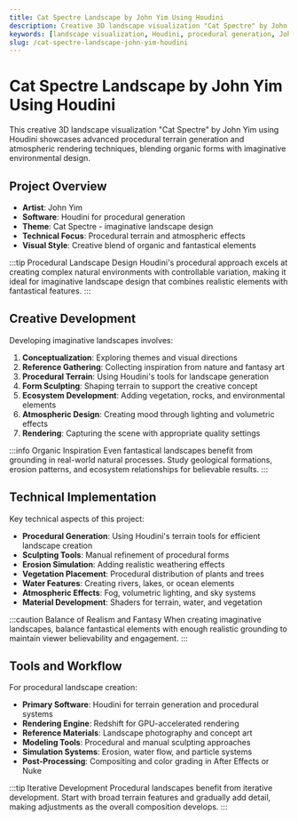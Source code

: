 ```yaml
---
title: Cat Spectre Landscape by John Yim Using Houdini
description: Creative 3D landscape visualization "Cat Spectre" by John Yim using Houdini, showcasing advanced procedural terrain generation and atmospheric rendering techniques.
keywords: [landscape visualization, Houdini, procedural generation, John Yim, 3D art, atmospheric rendering, Redshift]
slug: /cat-spectre-landscape-john-yim-houdini
---
```


# Cat Spectre Landscape by John Yim Using Houdini

This creative 3D landscape visualization "Cat Spectre" by John Yim using Houdini showcases advanced procedural terrain generation and atmospheric rendering techniques, blending organic forms with imaginative environmental design.

## Project Overview

- **Artist**: John Yim
- **Software**: Houdini for procedural generation
- **Theme**: Cat Spectre - imaginative landscape design
- **Technical Focus**: Procedural terrain and atmospheric effects
- **Visual Style**: Creative blend of organic and fantastical elements

:::tip Procedural Landscape Design
Houdini's procedural approach excels at creating complex natural environments with controllable variation, making it ideal for imaginative landscape design that combines realistic elements with fantastical features.
:::

## Creative Development

Developing imaginative landscapes involves:

1. **Conceptualization**: Exploring themes and visual directions
2. **Reference Gathering**: Collecting inspiration from nature and fantasy art
3. **Procedural Terrain**: Using Houdini's tools for landscape generation
4. **Form Sculpting**: Shaping terrain to support the creative concept
5. **Ecosystem Development**: Adding vegetation, rocks, and environmental elements
6. **Atmospheric Design**: Creating mood through lighting and volumetric effects
7. **Rendering**: Capturing the scene with appropriate quality settings

:::info Organic Inspiration
Even fantastical landscapes benefit from grounding in real-world natural processes. Study geological formations, erosion patterns, and ecosystem relationships for believable results.
:::

## Technical Implementation

Key technical aspects of this project:

- **Procedural Generation**: Using Houdini's terrain tools for efficient landscape creation
- **Sculpting Tools**: Manual refinement of procedural forms
- **Erosion Simulation**: Adding realistic weathering effects
- **Vegetation Placement**: Procedural distribution of plants and trees
- **Water Features**: Creating rivers, lakes, or ocean elements
- **Atmospheric Effects**: Fog, volumetric lighting, and sky systems
- **Material Development**: Shaders for terrain, water, and vegetation

:::caution Balance of Realism and Fantasy
When creating imaginative landscapes, balance fantastical elements with enough realistic grounding to maintain viewer believability and engagement.
:::

## Tools and Workflow

For procedural landscape creation:

- **Primary Software**: Houdini for terrain generation and procedural systems
- **Rendering Engine**: Redshift for GPU-accelerated rendering
- **Reference Materials**: Landscape photography and concept art
- **Modeling Tools**: Procedural and manual sculpting approaches
- **Simulation Systems**: Erosion, water flow, and particle systems
- **Post-Processing**: Compositing and color grading in After Effects or Nuke

:::tip Iterative Development
Procedural landscapes benefit from iterative development. Start with broad terrain features and gradually add detail, making adjustments as the overall composition develops.
:::